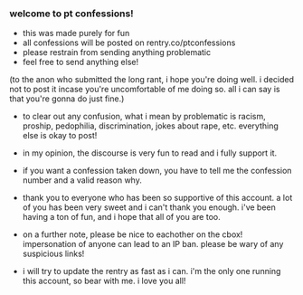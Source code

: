 ### welcome to pt confessions!
- this was made purely for fun
- all confessions will be posted on rentry.co/ptconfessions
- please restrain from sending anything problematic
- feel free to send anything else!

(to the anon who submitted the long rant, i hope you're doing well. i decided not to post it incase you're uncomfortable of me doing so. all i can say is that you're gonna do just fine.)

- to clear out any confusion, what i mean by problematic is racism, proship, pedophilia, discrimination, jokes about rape, etc. everything else is okay to post! 

- in my opinion, the discourse is very fun to read and i fully support it.

- if you want a confession taken down, you have to tell me the confession number and a valid reason why. 

- thank you to everyone who has been so supportive of this account. a lot of you has been very sweet and i can't thank you enough. i've been having a ton of fun, and i hope that all of you are too.

- on a further note, please be nice to eachother on the cbox! impersonation of anyone can lead to an IP ban. please be wary of any suspicious links!

- i will try to update the rentry as fast as i can. i'm the only one running this account, so bear with me. i love you all!
